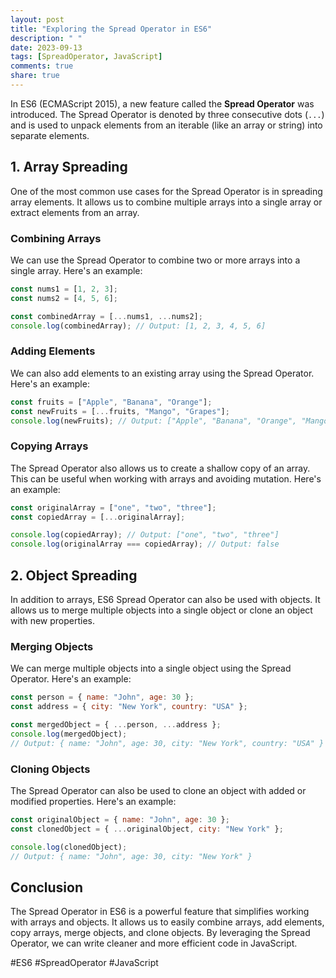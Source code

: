 ```yaml
---
layout: post
title: "Exploring the Spread Operator in ES6"
description: " "
date: 2023-09-13
tags: [SpreadOperator, JavaScript]
comments: true
share: true
---
```


In ES6 (ECMAScript 2015), a new feature called the **Spread Operator** was introduced. The Spread Operator is denoted by three consecutive dots (`...`) and is used to unpack elements from an iterable (like an array or string) into separate elements.

## 1. Array Spreading

One of the most common use cases for the Spread Operator is in spreading array elements. It allows us to combine multiple arrays into a single array or extract elements from an array.

### Combining Arrays

We can use the Spread Operator to combine two or more arrays into a single array. Here's an example:

```javascript
const nums1 = [1, 2, 3];
const nums2 = [4, 5, 6];

const combinedArray = [...nums1, ...nums2];
console.log(combinedArray); // Output: [1, 2, 3, 4, 5, 6]
```

### Adding Elements

We can also add elements to an existing array using the Spread Operator. Here's an example:

```javascript
const fruits = ["Apple", "Banana", "Orange"];
const newFruits = [...fruits, "Mango", "Grapes"];
console.log(newFruits); // Output: ["Apple", "Banana", "Orange", "Mango", "Grapes"]
```

### Copying Arrays

The Spread Operator also allows us to create a shallow copy of an array. This can be useful when working with arrays and avoiding mutation. Here's an example:

```javascript
const originalArray = ["one", "two", "three"];
const copiedArray = [...originalArray];

console.log(copiedArray); // Output: ["one", "two", "three"]
console.log(originalArray === copiedArray); // Output: false
```

## 2. Object Spreading

In addition to arrays, ES6 Spread Operator can also be used with objects. It allows us to merge multiple objects into a single object or clone an object with new properties.

### Merging Objects

We can merge multiple objects into a single object using the Spread Operator. Here's an example:

```javascript
const person = { name: "John", age: 30 };
const address = { city: "New York", country: "USA" };

const mergedObject = { ...person, ...address };
console.log(mergedObject);
// Output: { name: "John", age: 30, city: "New York", country: "USA" }
```

### Cloning Objects

The Spread Operator can also be used to clone an object with added or modified properties. Here's an example:

```javascript
const originalObject = { name: "John", age: 30 };
const clonedObject = { ...originalObject, city: "New York" };

console.log(clonedObject);
// Output: { name: "John", age: 30, city: "New York" }
```

## Conclusion

The Spread Operator in ES6 is a powerful feature that simplifies working with arrays and objects. It allows us to easily combine arrays, add elements, copy arrays, merge objects, and clone objects. By leveraging the Spread Operator, we can write cleaner and more efficient code in JavaScript.

#ES6 #SpreadOperator #JavaScript